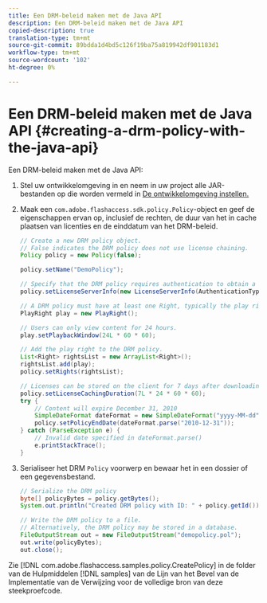 ```yaml
---
title: Een DRM-beleid maken met de Java API
description: Een DRM-beleid maken met de Java API
copied-description: true
translation-type: tm+mt
source-git-commit: 89bdda1d4bd5c126f19ba75a819942df901183d1
workflow-type: tm+mt
source-wordcount: '102'
ht-degree: 0%

---
```



# Een DRM-beleid maken met de Java API {#creating-a-drm-policy-with-the-java-api}

Een DRM-beleid maken met de Java API:

1. Stel uw ontwikkelomgeving in en neem in uw project alle JAR-bestanden op die worden vermeld in [De ontwikkelomgeving instellen.](../../protecting-content/setting-up-the-sdk/setup-dev-env.md)
1. Maak een `com.adobe.flashaccess.sdk.policy.Policy`-object en geef de eigenschappen ervan op, inclusief de rechten, de duur van het in cache plaatsen van licenties en de einddatum van het DRM-beleid.

   ```java
   // Create a new DRM policy object.  
   // False indicates the DRM policy does not use license chaining.  
   Policy policy = new Policy(false);  
   
   policy.setName("DemoPolicy");  
   
   // Specify that the DRM policy requires authentication to obtain a license.  
   policy.setLicenseServerInfo(new LicenseServerInfo(AuthenticationType.UsernamePassword));  
   
   // A DRM policy must have at least one Right, typically the play right  
   PlayRight play = new PlayRight();  
   
   // Users can only view content for 24 hours.  
   play.setPlaybackWindow(24L * 60 * 60);  
   
   // Add the play right to the DRM policy.  
   List<Right> rightsList = new ArrayList<Right>();  
   rightsList.add(play);  
   policy.setRights(rightsList);  
   
   // Licenses can be stored on the client for 7 days after downloading  
   policy.setLicenseCachingDuration(7L * 24 * 60 * 60);  
   try {  
       // Content will expire December 31, 2010  
       SimpleDateFormat dateFormat = new SimpleDateFormat("yyyy-MM-dd");  
       policy.setPolicyEndDate(dateFormat.parse("2010-12-31"));  
   } catch (ParseException e) {  
       // Invalid date specified in dateFormat.parse()  
       e.printStackTrace();  
   } 
   ```

1. Serialiseer het DRM `Policy` voorwerp en bewaar het in een dossier of een gegevensbestand.

   ```java
   // Serialize the DRM policy  
   byte[] policyBytes = policy.getBytes();  
   System.out.println("Created DRM policy with ID: " + policy.getId());  
   
   // Write the DRM policy to a file.   
   // Alternatively, the DRM policy may be stored in a database.  
   FileOutputStream out = new FileOutputStream("demopolicy.pol");  
   out.write(policyBytes);  
   out.close(); 
   ```

Zie [!DNL com.adobe.flashaccess.samples.policy.CreatePolicy] in de folder van de Hulpmiddelen [!DNL samples] van de Lijn van het Bevel van de Implementatie van de Verwijzing voor de volledige bron van deze steekproefcode.
